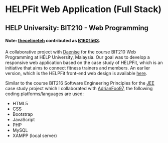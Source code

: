 # HELPFit Web Application (Full Stack)
## HELP University: BIT210 - Web Programming 
#### Note: [thecelineteh](https://github.com/thecelineteh) contributed as [B1601563](https://github.com/B1601563).

A collaborative project with [Daenise](https://github.com/Daenise) for the course BIT210 Web Programming at HELP University, Malaysia. Our goal was to develop a responsive web application based on the case study of HELPFit, which is an initiative that aims to connect fitness trainers and members. An earlier version, which is the HELPFit front-end web design is available [here](https://github.com/thecelineteh/HELPFit-Design).   

Similar to the course BIT216 Software Engineering Principles for the [JEE](https://github.com/thecelineteh/Jinjang-Empowerment-Ebusiness) case study project which I collaborated with [AdrianFoo97](https://github.com/AdrianFoo97), the following coding platforms/languages are used:
* HTML5
* CSS
* Bootstrap 
* JavaScript
* PHP
* MySQL
* XAMPP (local server)
